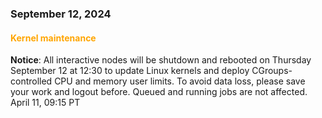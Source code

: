 ### September 12, 2024

#### <span style="color: orange;">Kernel maintenance</span>

**Notice**: All interactive nodes will be shutdown and rebooted on Thursday September 12 at 12:30 to update Linux kernels and deploy CGroups-controlled CPU and memory user limits. To avoid data loss, please save your work and logout before. Queued and running jobs are not affected.
<br><span class="timestamp">April 11, 09:15 PT</span>

